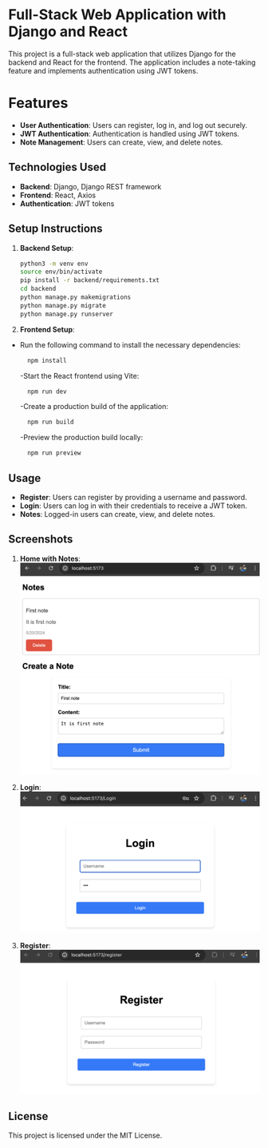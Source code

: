 # Full-Stack Web Application with Django and React

This project is a full-stack web application that utilizes Django for the backend and React for the frontend. The application includes a note-taking feature and implements authentication using JWT tokens.

# Features

- **User Authentication**: Users can register, log in, and log out securely.
- **JWT Authentication**: Authentication is handled using JWT tokens.
- **Note Management**: Users can create, view, and delete notes.

## Technologies Used

- **Backend**: Django, Django REST framework
- **Frontend**: React, Axios
- **Authentication**: JWT tokens

## Setup Instructions

1. **Backend Setup**:

   ```bash
   python3 -m venv env
   source env/bin/activate
   pip install -r backend/requirements.txt
   cd backend
   python manage.py makemigrations
   python manage.py migrate
   python manage.py runserver
   ```

2. **Frontend Setup**:

- Run the following command to install the necessary dependencies:

  ```bash
    npm install
  ```

  -Start the React frontend using Vite:

  ```bash
    npm run dev
  ```

  -Create a production build of the application:

  ```bash
    npm run build
  ```

  -Preview the production build locally:

  ```bash
    npm run preview
  ```

## Usage

- **Register**: Users can register by providing a username and password.
- **Login**: Users can log in with their credentials to receive a JWT token.
- **Notes**: Logged-in users can create, view, and delete notes.

## Screenshots

1. **Home with Notes**:
   ![Home with Notes](/images/Home.png)

2. **Login**:
   ![Login](/images/Login.png)

3. **Register**:
   ![Register](/images/Register.png)

## License

This project is licensed under the MIT License.
